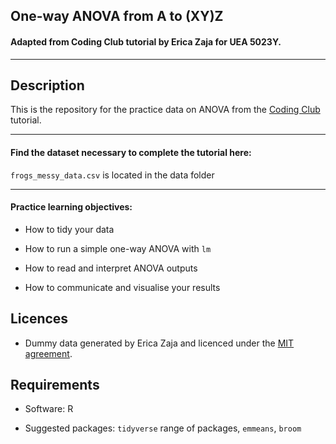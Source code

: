 ## One-way ANOVA from A to (XY)Z

#### Adapted from Coding Club tutorial by Erica Zaja for UEA 5023Y.

*****

## **Description**

This is the repository for the practice data on ANOVA from the [Coding Club](https://ourcodingclub.github.io/) tutorial. 

***********

#### Find the dataset necessary to complete the tutorial here: 

`frogs_messy_data.csv` is located in the data folder
 
******

#### Practice learning objectives:


- How to tidy your data

- How to run a simple one-way ANOVA with `lm`

- How to read and interpret ANOVA outputs

- How to communicate and visualise your results


## **Licences**

- Dummy data generated by Erica Zaja and licenced under the [MIT agreement](https://github.com/EdDataScienceEES/tutorial-ericazaja/tree/master/LICENSE.md).



## **Requirements**

- Software: R  

- Suggested packages: `tidyverse` range of packages, `emmeans`, `broom`




